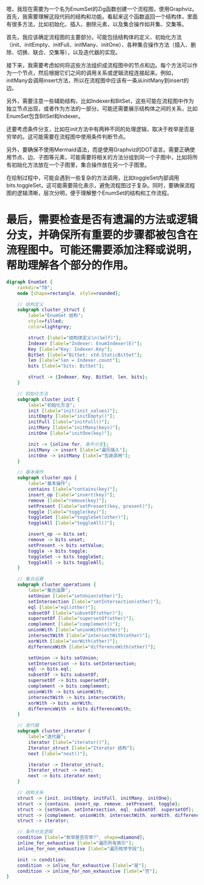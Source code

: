 嗯，我现在需要为一个名为EnumSet的Zig函数创建一个流程图，使用Graphviz。首先，我需要理解这段代码的结构和功能。看起来这个函数返回一个结构体，里面有很多方法，比如初始化、插入、删除元素，以及集合操作如并集、交集等。

首先，我应该确定流程图的主要部分。可能包括结构体的定义、初始化方法（init、initEmpty、initFull、initMany、initOne）、各种集合操作方法（插入、删除、切换、联合、交集等），以及迭代器的实现。

接下来，我需要考虑如何将这些方法组织成流程图中的节点和边。每个方法可以作为一个节点，然后根据它们之间的调用关系或逻辑流程连接起来。例如，initMany会调用insert方法，所以在流程图中应该有一条从initMany到insert的边。

另外，需要注意一些辅助结构，比如Indexer和BitSet，这些可能在流程图中作为独立节点出现，或者作为方法的一部分。可能还需要展示结构体之间的关系，比如EnumSet包含BitSet和Indexer。

还要考虑条件分支，比如在init方法中有两种不同的处理逻辑，取决于枚举是否是穷举的。这可能需要在流程图中使用条件判断节点。

另外，要确保不使用Mermaid语法，而是使用Graphviz的DOT语言。需要正确使用节点、边、子图等元素，可能需要将相关的方法分组到同一个子图中，比如将所有初始化方法放在一个子图里，集合操作放在另一个子图里。

在绘制过程中，可能会遇到一些复杂的方法调用，比如toggleSet内部调用bits.toggleSet，这可能需要简化表示，避免流程图过于复杂。同时，要确保流程图的逻辑清晰，层次分明，便于理解整个EnumSet的结构和工作流程。

最后，需要检查是否有遗漏的方法或逻辑分支，并确保所有重要的步骤都被包含在流程图中。可能还需要添加注释或说明，帮助理解各个部分的作用。
================================================
```dot
digraph EnumSet {
    rankdir="TB";
    node [shape=rectangle, style=rounded];

    // 结构定义
    subgraph cluster_struct {
        label="EnumSet 结构";
        style=filled;
        color=lightgrey;

        struct [label="结构体定义\n(Self)"];
        Indexer [label="Indexer: EnumIndexer(E)"];
        Key [label="Key: Indexer.Key"];
        BitSet [label="BitSet: std.StaticBitSet"];
        len [label="len = Indexer.count"];
        bits [label="bits: BitSet"];

        struct -> {Indexer, Key, BitSet, len, bits};
    }

    // 初始化方法
    subgraph cluster_init {
        label="初始化方法";
        init [label="init(init_values)"];
        initEmpty [label="initEmpty()"];
        initFull [label="initFull()"];
        initMany [label="initMany(keys)"];
        initOne [label="initOne(key)"];

        init -> {inline for, 条件分支};
        initMany -> insert [label="遍历插入"];
        initOne -> initMany [label="包装调用"];
    }

    // 基本操作
    subgraph cluster_ops {
        label="基本操作";
        contains [label="contains(key)"];
        insert_op [label="insert(key)"];
        remove [label="remove(key)"];
        setPresent [label="setPresent(key, present)"];
        toggle [label="toggle(key)"];
        toggleSet [label="toggleSet(other)"];
        toggleAll [label="toggleAll()"];

        insert_op -> bits.set;
        remove -> bits.unset;
        setPresent -> bits.setValue;
        toggle -> bits.toggle;
        toggleSet -> bits.toggleSet;
        toggleAll -> bits.toggleAll;
    }

    // 集合运算
    subgraph cluster_operations {
        label="集合运算";
        setUnion [label="setUnion(other)"];
        setIntersection [label="setIntersection(other)"];
        eql [label="eql(other)"];
        subsetOf [label="subsetOf(other)"];
        supersetOf [label="supersetOf(other)"];
        complement [label="complement()"];
        unionWith [label="unionWith(other)"];
        intersectWith [label="intersectWith(other)"];
        xorWith [label="xorWith(other)"];
        differenceWith [label="differenceWith(other)"];

        setUnion -> bits.setUnion;
        setIntersection -> bits.setIntersection;
        eql -> bits.eql;
        subsetOf -> bits.subsetOf;
        supersetOf -> bits.supersetOf;
        complement -> bits.complement;
        unionWith -> bits.unionWith;
        intersectWith -> bits.intersectWith;
        xorWith -> bits.xorWith;
        differenceWith -> bits.differenceWith;
    }

    // 迭代器
    subgraph cluster_iterator {
        label="迭代器";
        iterator [label="iterator()"];
        Iterator_struct [label="Iterator 结构"];
        next [label="next()"];

        iterator -> Iterator_struct;
        Iterator_struct -> next;
        next -> bits.iterator.next;
    }

    // 结构关系
    struct -> {init, initEmpty, initFull, initMany, initOne};
    struct -> {contains, insert_op, remove, setPresent, toggle};
    struct -> {setUnion, setIntersection, eql, subsetOf, supersetOf};
    struct -> {complement, unionWith, intersectWith, xorWith, differenceWith};
    struct -> iterator;

    // 条件分支逻辑
    condition [label="枚举是否穷举?", shape=diamond];
    inline_for_exhaustive [label="遍历所有索引"];
    inline_for_non_exhaustive [label="遍历枚举字段"];

    init -> condition;
    condition -> inline_for_exhaustive [label="是"];
    condition -> inline_for_non_exhaustive [label="否"];
}
```